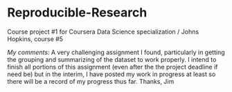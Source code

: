 # Reproducible-Research
Course project #1 for Coursera Data Science specialization / Johns Hopkins, course #5

*My comments*:
A very challenging assignment I found, particularly in getting the grouping and summarizing
of the dataset to work properly. I intend to finish all portions of this assignment (even after the 
the project deadline if need be) but in the interim, I have posted my work in progress at least so
there will be a record of my progress thus far.
Thanks, Jim

